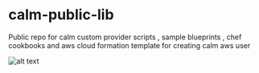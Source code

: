 # calm-public-lib
 Public repo for calm custom provider scripts , sample blueprints , chef cookbooks and aws cloud formation template for creating calm aws user



![alt text](http://p5.zdassets.com/hc/settings_assets/663149/200053878/mN1xL8tNpRRq3ws1id2YiA-calm_logo_white.png "Calm.io")

